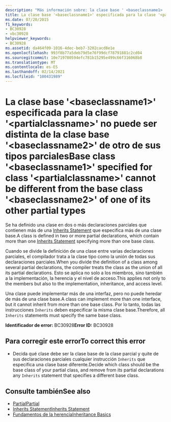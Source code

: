```yaml
---
description: "Más información sobre: la clase base ' <baseclassname1> ' especificada para la clase ' <partialclassname> ' no puede ser diferente de la clase base ' <baseclassname2> ' de uno de sus otros tipos parciales"
title: La clase base '<baseclassname1>' especificada para la clase '<partialclassname>' no puede ser distinta de la clase base '<baseclassname2>' de otro de sus tipos parciales
ms.date: 07/20/2015
f1_keywords:
- BC30928
- vbc30928
helpviewer_keywords:
- BC30928
ms.assetid: da464f09-1016-4dec-beb7-3202cacd8e1e
ms.openlocfilehash: 993f8b77a5deb79d5e76f99dcf78791881c2cd04
ms.sourcegitcommit: 10e719780594efc781b15295e499c66f316068b8
ms.translationtype: MT
ms.contentlocale: es-ES
ms.lasthandoff: 02/14/2021
ms.locfileid: "100431989"
---
```

# <a name="base-class-baseclassname1-specified-for-class-partialclassname-cannot-be-different-from-the-base-class-baseclassname2-of-one-of-its-other-partial-types"></a><span data-ttu-id="c8ee4-103">La clase base '\<baseclassname1>' especificada para la clase '\<partialclassname>' no puede ser distinta de la clase base '\<baseclassname2>' de otro de sus tipos parciales</span><span class="sxs-lookup"><span data-stu-id="c8ee4-103">Base class '\<baseclassname1>' specified for class '\<partialclassname>' cannot be different from the base class '\<baseclassname2>' of one of its other partial types</span></span>

<span data-ttu-id="c8ee4-104">Se ha definido una clase en dos o más declaraciones parciales que contienen más de una [Inherits Statement](../language-reference/statements/inherits-statement.md) que especifica más de una clase base.</span><span class="sxs-lookup"><span data-stu-id="c8ee4-104">A class is defined in two or more partial declarations, which contain more than one [Inherits Statement](../language-reference/statements/inherits-statement.md) specifying more than one base class.</span></span>  
  
 <span data-ttu-id="c8ee4-105">Cuando se divide la definición de una clase entre varias declaraciones parciales, el compilador trata a la clase tipo como la unión de todas sus declaraciones parciales.</span><span class="sxs-lookup"><span data-stu-id="c8ee4-105">When you divide the definition of a class among several partial declarations, the compiler treats the class as the union of all its partial declarations.</span></span> <span data-ttu-id="c8ee4-106">Esto se aplica no solo a los miembros, sino también a la implementación, la herencia y el nivel de acceso.</span><span class="sxs-lookup"><span data-stu-id="c8ee4-106">This applies not only to the members but also to the implementation, inheritance, and access level.</span></span>  
  
 <span data-ttu-id="c8ee4-107">Una clase puede implementar más de una interfaz, pero no puede heredar de más de una clase base.</span><span class="sxs-lookup"><span data-stu-id="c8ee4-107">A class can implement more than one interface, but it cannot inherit from more than one base class.</span></span> <span data-ttu-id="c8ee4-108">Por lo tanto, todas las instrucciones `Inherits` deben especificar la misma clase base.</span><span class="sxs-lookup"><span data-stu-id="c8ee4-108">Therefore, all `Inherits` statements must specify the same base class.</span></span>  
  
 <span data-ttu-id="c8ee4-109">**Identificador de error:** BC30928</span><span class="sxs-lookup"><span data-stu-id="c8ee4-109">**Error ID:** BC30928</span></span>  
  
## <a name="to-correct-this-error"></a><span data-ttu-id="c8ee4-110">Para corregir este error</span><span class="sxs-lookup"><span data-stu-id="c8ee4-110">To correct this error</span></span>  
  
- <span data-ttu-id="c8ee4-111">Decida qué clase debe ser la clase base de la clase parcial y quite de sus declaraciones parciales cualquier instrucción `Inherits` que especifica una clase base diferente.</span><span class="sxs-lookup"><span data-stu-id="c8ee4-111">Decide which class should be the base class of your partial class, and remove from its partial declarations any `Inherits` statement that specifies a different base class.</span></span>  
  
## <a name="see-also"></a><span data-ttu-id="c8ee4-112">Consulte también</span><span class="sxs-lookup"><span data-stu-id="c8ee4-112">See also</span></span>

- [<span data-ttu-id="c8ee4-113">Partial</span><span class="sxs-lookup"><span data-stu-id="c8ee4-113">Partial</span></span>](../language-reference/modifiers/partial.md)
- [<span data-ttu-id="c8ee4-114">Inherits Statement</span><span class="sxs-lookup"><span data-stu-id="c8ee4-114">Inherits Statement</span></span>](../language-reference/statements/inherits-statement.md)
- [<span data-ttu-id="c8ee4-115">Fundamentos de la herencia</span><span class="sxs-lookup"><span data-stu-id="c8ee4-115">Inheritance Basics</span></span>](../programming-guide/language-features/objects-and-classes/inheritance-basics.md)
